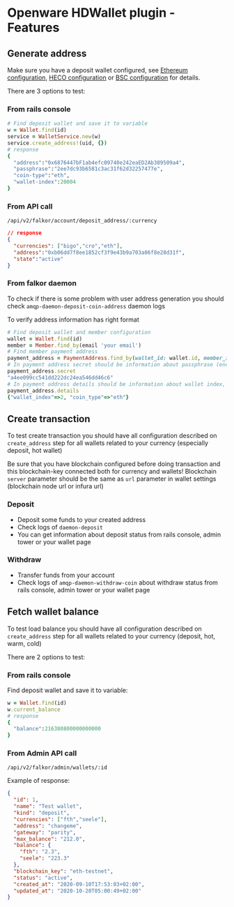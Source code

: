 # Openware HDWallet plugin - Features

## Generate address

Make sure you have a deposit wallet configured, see [Ethereum configuration](./configuration_ethereum.md), [HECO configuration](./configuration_heco.md) or [BSC configuration](./configuration_bsc.md) for details.

There are 3 options to test:

### From rails console

```ruby
# Find deposit wallet and save it to variable
w = Wallet.find(id)
service = WalletService.new(w)
service.create_address!(uid, {})
# response
{
  "address":"0x6876447bF1ab4efc09740e242eaED2Ab389509a4",
  "passphrase":"2ee7dc93b6581c3ac31f62d32257477e",
  "coin-type":"eth",
  "wallet-index":20004
}
```

### From API call

`/api/v2/falkor/account/deposit_address/:currency`

```json
// response
{
  "currencies": ["bigo","cro","eth"],
  "address":"0xb06dd7f8ee1852cf3f9e43b9a703a06f8e28d31f",
  "state":"active"
}
```

### From falkor daemon

To check if there is some problem with user address generation you should check `amqp-daemon-deposit-coin-address` daemon logs

To verify address information has right format
```ruby
# Find deposit wallet and member configuration
wallet = Wallet.find(id)
member = Member.find_by(email 'your email')
# Find member payment address
payment_address = PaymentAddress.find_by(wallet_id: wallet.id, member_id: member.id)
# In payment address secret should be information about passphrase (encrypted password from private key)
payment_address.secret
"a4ee099cc541dd222dc24ea546dd46c6"
# In payment address details should be information about wallet index, and coin type
payment_address.details
{"wallet_index"=>2, "coin_type"=>"eth"}
```

## Create transaction

To test create transaction you should have all configuration described on `create_address` step for all wallets related to your currency (especially deposit, hot wallet)

Be sure that you have blockchain configured before doing transaction and this blockchain-key connected both for currency and wallets!
Blockchain `server` parameter should be the same as `url` parameter in wallet settings (blockchain node url or infura url)

### Deposit

- Deposit some funds to your created address
- Check logs of `daemon-deposit`
- You can get information about deposit status from rails console, admin tower or your wallet page
### Withdraw

- Transfer funds from your account
- Check logs of `amqp-daemon-withdraw-coin` about withdraw status from rails console, admin tower or your wallet page

## Fetch wallet balance
To test load balance you should have all configuration described on `create_address` step for all wallets related to your currency (deposit, hot, warm, cold)

There are 2 options to test:

### From rails console

Find deposit wallet and save it to variable:

```ruby
w = Wallet.find(id)
w.current_balance
# response
{
  "balance":216380800000000000
}
```

### From Admin API call
`/api/v2/falkor/admin/wallets/:id`

Example of response:

```json
{
  "id": 1,
  "name": "Test wallet",
  "kind": "deposit",
  "currencies": ["fth","seele"],
  "address": "changeme",
  "gateway": "parity",
  "max_balance": "212.0",
  "balance": {
    "fth": "2.3",
    "seele": "223.3"
  },
  "blockchain_key": "eth-testnet",
  "status": "active",
  "created_at": "2020-09-10T17:53:03+02:00",
  "updated_at": "2020-10-20T05:00:49+02:00"
}
```